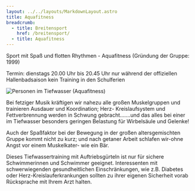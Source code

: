 ```yaml
---
layout: ../../layouts/MarkdownLayout.astro
title: Aquafitness
breadcrumb:
  - title: Breitensport
    href: /breitensport/
  - title: Aquafitness
---
```

Sport mit Spaß und flotten Rhythmen - Aquafitness
(Gründung der Gruppe: 1999)

Termin:
dienstags 20.00 Uhr bis 20.45 Uhr
nur während der offiziellen Hallenbadsaison
kein Training in den Schulferien

![Personen im Tiefwasser (Aquafitness)](/images/uploads/breitensport/aquafitness.jpg)

Bei fetziger Musik kräftigen wir nahezu alle großen Muskelgruppen und trainieren Ausdauer und Koordination; Herz- Kreislaufsystem und Fettverbrennung werden in Schwung gebracht.......und das alles bei einer im Tiefwasser besonders geringen Belastung für Wirbelsäule und Gelenke!

Auch der Spaßfaktor bei der Bewegung in der großen altersgemischten Gruppe kommt nicht zu kurz; und nach getaner Arbeit schlafen wir-ohne Angst vor einem Muskelkater- wie ein Bär.

Dieses Tiefwassertraining mit Auftriebsgürteln ist nur für sichere Schwimmerinnen und Schwimmer geeignet. Interessenten mit schwerwiegenden gesundheitlichen Einschränkungen, wie z.B. Diabetes oder Herz-Kreislauferkrankungen sollten zu ihrer eigenen Sicherheit vorab Rücksprache mit Ihrem Arzt halten.